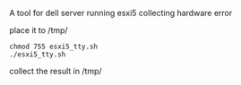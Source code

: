 A tool for dell server running esxi5 collecting hardware error

place it to /tmp/

```
chmod 755 esxi5_tty.sh
./esxi5_tty.sh
```

collect the result in /tmp/
